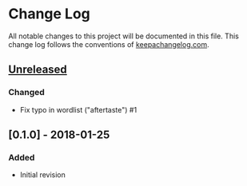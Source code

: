 # Change Log
All notable changes to this project will be documented in this file. This change
log follows the conventions of [keepachangelog.com](http://keepachangelog.com/).

## [Unreleased]

### Changed
- Fix typo in wordlist ("aftertaste") #1

## [0.1.0] - 2018-01-25
### Added
- Initial revision

[Unreleased]: https://github.com/ordnungswidrig/sha-words/compare/0.1.1...HEAD
